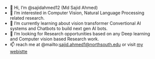 - 👋 Hi, I’m @sajidahmed12 (Md Sajid Ahmed)
- 👀 I’m interested in Computer Vision, Natural Language Processing related research.
- 🌱 I’m currently learning about vision transformer Convertional AI systems and Chatbots to build next gen AI bots.
- 💞️ I’m looking for Research opportunities based on any Deep learning and Computer vision based Research work. 
- 📫 reach me at @mailto:sajid.ahmed1@northsouth.edu or visit [my webistte](https://sites.google.com/view/sajid-site)

<!---
sajidahmed12/sajidahmed12 is a ✨ special ✨ repository because its `README.md` (this file) appears on your GitHub profile.
You can click the Preview link to take a look at your changes.
--->
